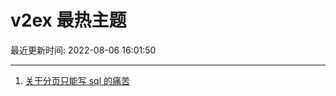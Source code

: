 # v2ex 最热主题

最近更新时间: 2022-08-06 16:01:50

--- 
1. [关于分页只能写 sql 的痛苦](https://www.v2ex.com/t/871007) 
